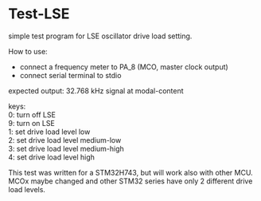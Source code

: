 # Test-LSE

simple test program for LSE oscillator drive load setting.

How to use:
- connect a frequency meter to PA_8 (MCO, master clock output)
- connect serial terminal to stdio

expected output:
 32.768 kHz signal at modal-content  

keys:  
 0: turn off LSE  
 9: turn on LSE  
 1: set drive load level low  
 2: set drive load level medium-low  
 3: set drive load level medium-high  
 4: set drive load level high  

This test was written for a STM32H743, but will work also with other MCU.
MCOx maybe changed and other STM32 series have only 2 different drive load levels.
